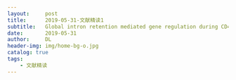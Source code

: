 ```yaml
---
layout:     post
title:      2019-05-31-文献精读1
subtitle:   Global intron retention mediated gene regulation during CD4+ T cell activation
date:       2019-05-31
author:     DL
header-img: img/home-bg-o.jpg
catalog: true
tags:
    - 文献精读
---
```

